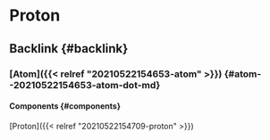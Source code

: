 # Proton


## Backlink {#backlink}


### [Atom]({{< relref "20210522154653-atom" >}}) {#atom--20210522154653-atom-dot-md}


#### Components {#components}

[Proton]({{< relref "20210522154709-proton" >}})
